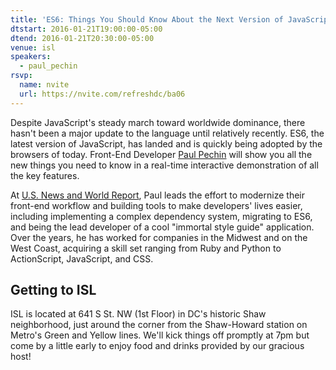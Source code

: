 ```yaml
---
title: 'ES6: Things You Should Know About the Next Version of JavaScript'
dtstart: 2016-01-21T19:00:00-05:00
dtend: 2016-01-21T20:30:00-05:00
venue: isl
speakers:
  - paul_pechin
rsvp:
  name: nvite
  url: https://nvite.com/refreshdc/ba06
---
```


Despite JavaScript's steady march toward worldwide dominance, there hasn't been a major update to the language until relatively recently. ES6, the latest version of JavaScript, has landed and is quickly being adopted by the browsers of today. Front-End Developer [Paul Pechin](https://twitter.com/thepechinator) will show you all the new things you need to know in a real-time interactive demonstration of all the key features.

At [U.S. News and World Report](https://www.usnews.com), Paul leads the effort to modernize their front-end workflow and building tools to make developers' lives easier, including implementing a complex dependency system, migrating to ES6, and being the lead developer of a cool "immortal style guide" application. Over the years, he has worked for companies in the Midwest and on the West Coast, acquiring a skill set ranging from Ruby and Python to ActionScript, JavaScript, and CSS.

## Getting to ISL

ISL is located at 641 S St. NW (1st Floor) in DC's historic Shaw neighborhood, just around the corner from the Shaw-Howard station on Metro's Green and Yellow lines. We'll kick things off promptly at 7pm but come by a little early to enjoy food and drinks provided by our gracious host!
